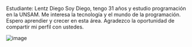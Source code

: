 Estudiante: Lentz Diego
Soy Diego, tengo 31 años y estudio programación en la UNSAM. Me interesa la tecnología y el mundo de la programación. Espero  aprendier y crecer en esta área. Agradezco la oportunidad de compartir mi perfil con ustedes.

![image](https://github.com/algo1unsam/presentaciontp0-diegolentz/assets/101959777/283ebf22-9615-41fb-8e36-d17afbafba27)
